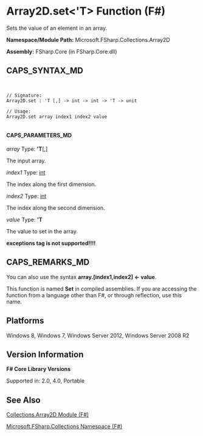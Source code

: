 # Array2D.set<'T> Function (F#)

Sets the value of an element in an array.

**Namespace/Module Path:** Microsoft.FSharp.Collections.Array2D

**Assembly:** FSharp.Core (in FSharp.Core.dll)


## CAPS_SYNTAX_MD



```


// Signature:
Array2D.set : 'T [,] -> int -> int -> 'T -> unit

// Usage:
Array2D.set array index1 index2 value


```



#### CAPS_PARAMETERS_MD
*array*
Type: **'T**[[,]](http://msdn.microsoft.com/en-us/library/077252f3-e6ce-441c-9d5b-a6030eaef7cd)


The input array.


*index1*
Type: [int](http://msdn.microsoft.com/en-us/library/025d5455-3622-4ea5-9573-3ecbd4ee1375)


The index along the first dimension.


*index2*
Type: [int](http://msdn.microsoft.com/en-us/library/025d5455-3622-4ea5-9573-3ecbd4ee1375)


The index along the second dimension.


*value*
Type: **'T**


The value to set in the array.



**exceptions tag is not supported!!!!**

## CAPS_REMARKS_MD
You can also use the syntax **array.[index1,index2] &lt;- value**.

This function is named **Set** in compiled assemblies. If you are accessing the function from a language other than F#, or through reflection, use this name.


## Platforms
Windows 8, Windows 7, Windows Server 2012, Windows Server 2008 R2


## Version Information
**F# Core Library Versions**

Supported in: 2.0, 4.0, Portable




## See Also
[Collections.Array2D Module &#40;F&#35;&#41;](Collections.Array2D+Module+%28F%23%29.md)

[Microsoft.FSharp.Collections Namespace &#40;F&#35;&#41;](Microsoft.FSharp.Collections+Namespace+%28F%23%29.md)

